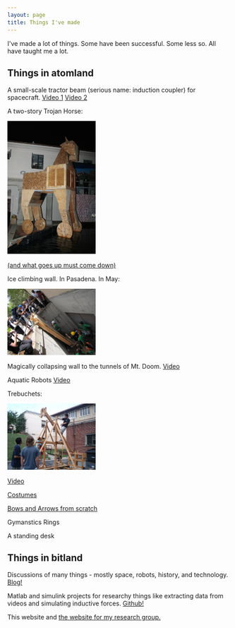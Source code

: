 ```yaml
---
layout: page
title: Things I've made
---
```

I've made a lot of things. Some have been successful. Some less so. All have taught me a lot. 

Things in atomland
----------------------------
A small-scale tractor beam (serious name: induction coupler) for spacecraft. [Video 1][vid1] [Video 2][vid2] 

A two-story Trojan Horse:

<a href="/pictures/Trojan-Horse/IMG_7077.JPG"><img src="/pictures/Trojan-Horse/IMG_7077.JPG" width="200" data-rotate="90" alt = "Two Story Trojan Horse"></a> 

[(and what goes up must come down)][downhorse]


Ice climbing wall. In Pasadena. In May:

<a href="/pictures/Ditch-Day/IMG_0214.JPG"><img src="/pictures/Ditch-Day/IMG_0214.JPG" width="200" data-rotate="90" alt = "Ice Wall"></a> 

Magically collapsing wall to the tunnels of Mt. Doom. [Video][MtDoom]

Aquatic Robots [Video][waterbots]

Trebuchets: 

<a href="/pictures/Trebuchet/n1403850022_30006516_1142.jpg"><img src="/pictures/Trebuchet/n1403850022_30006516_1142.jpg" width="200" alt = "Trebuchet"></a> 

[Video][trebvid]


[Costumes][costumepage]

[Bows and Arrows from scratch][bowpage]

Gymanstics Rings 

A standing desk


Things in bitland
-------------------------
Discussions of many things - mostly space, robots, history, and technology. [Blog!][blog]

 Matlab and simulink projects for researchy things like extracting data from videos and simulating inductive forces. [Github!][github]

This website and [the website for my research group.][lab]

[blog]:www.benjaminreinhardt.wordpress.com
[github]:github.com/bzreinhardt
[lab]:spacecraftresearch.com
[vid1]: https://www.youtube.com/watch?v=Y-FXqIcmVHc
[vid2]: https://www.youtube.com/watch?v=8lF_H1IqPiU
[MtDoom]: https://www.youtube.com/watch?v=klsjuUlD_jc
[downhorse]: https://www.youtube.com/watch?v=GxjZ0trSXBc
[waterbots]: https://www.youtube.com/watch?v=xDJRWRYg1lc
[trebvid]: https://www.youtube.com/watch?v=ScBBxa8Eg0s
[costumepage]:/pictures/Costumes
[bowpage]:/pictures/Archery





